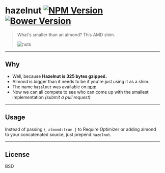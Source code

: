 hazelnut [![NPM Version](http://img.shields.io/npm/v/hazelnut.svg?style=flat)](https://www.npmjs.org/package/hazelnut) [![Bower Version](http://img.shields.io/bower/v/hazelnut.svg?style=flat)](http://bower.io/search/?q=hazelnut)
========

> What's smaller than an almond? This AMD shim.
>
> ![nuts](http://upload.wikimedia.org/wikipedia/en/thumb/6/63/Common-nuts.png/640px-Common-nuts.png)

---


Why
---

- Well, because **Hazelnut is 325 bytes gzipped.**
- Almond is bigger than it needs to be if you're just using it as a shim.
- The name `hazelnut` was available on [npm](https://npmjs.com)
- Now we can all compete to see who can come up with the smallest implementation _(submit a pull request)_


---


Usage
-----

Instead of passing `{ almond:true }` to Require Optimizer or adding almond to your concatenated source, just prepend `hazelnut`.


---


License
-------

BSD
